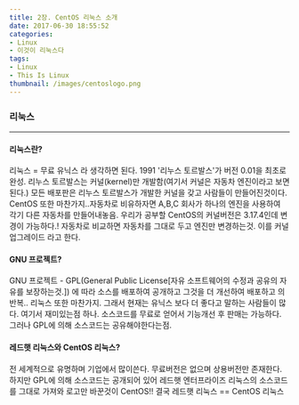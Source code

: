 ```yaml
---
title: 2장. CentOS 리눅스 소개
date: 2017-06-30 18:55:52
categories:
- Linux
- 이것이 리눅스다
tags:
- Linux
- This Is Linux
thumbnail: /images/centoslogo.png
---
```

### 리눅스

----
#### 리눅스란?
리눅스 = 무료 유닉스 라 생각하면 된다.
1991 '리누스 토르발스'가 버전 0.01을 최초로 완성. 리누스 토르발스는 커널(kernel)만 개발함(여기서 커널은 자동차 엔진이라고 보면된다.)
모든 배포판은 리누스 토르발스가 개발한 커널을 갖고 사람들이 만들어진것이다. CentOS 또한 마찬가지..자동차로 비유하자면 A,B,C 회사가 하나의 엔진을 사용하여 각기 다른 자동차를 만들어내놓음.
우리가 공부할 CentOS의 커널버전은 3.17.4인데 변경이 가능하다.!
자동차로 비교하면 자동차를 그대로 두고 엔진만 변경하는것.
이를 커널 업그레이드 라고 한다.

#### GNU 프로젝트?

GNU 프로젝트 - GPL(General Public License[자유 소프트웨어의 수정과 공유의 자유를 보장하는것.]) 에 따라 소스를 배포하여 공개하고 그것을 더 개선하여 배포하고 의 반복.. 리눅스 또한 마찬가지. 그래서 현재는 유닉스 보다 더 좋다고 말하는 사람들이 많다. 여기서 재미있는점 하나. 소스코드를 무료로 얻어서 기능개선 후 판매는 가능하다. 그러나 GPL에 의해 소스코드는 공유해야한다는점.

#### 레드햇 리눅스와 CentOS 리눅스?
전 세계적으로 유명하며 기업에서 많이쓴다. 무료버전은 없으며 상용버전만 존재한다. 하지만 GPL에 의해 소스코드는 공개되어 있어 레드햇 엔터프라이즈 리눅스의 소스코드를 그대로 가져와 로고만 바꾼것이 CentOS!!
결국 레드햇 리눅스 == CentOS 리눅스
